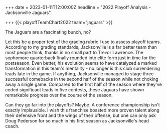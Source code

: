 +++
date = 2023-01-11T12:00:00Z
headline = "2022 Playoff Analysis - Jacksonville Jaguars"

+++
{{< playoffTeamChart2022 team="jaguars" >}}

The Jaguars are a fascinating bunch, no?

Let this be a proper test of the grading rubric I use to assess playoff teams. According to my grading standards, Jacksonville is a far better team than most people think, thanks in no small part to Trevor Lawrence. The sophomore quarterback finally rounded into elite form just in time for the postseason. Even better, his evolution seems to have catalyzed a marked transformation in this team's mentality - no longer is this club surrendering leads late in the game. If anything, Jacksonville managed to stage three successful comebacks in the second half of the season while not choking away a single game. Compared to the first half of the season where they've ceded significant leads in five contests, these Jaguars have shown remarkable progress over the course of the season.

Can they go far into the playoffs? Maybe. A conference championship isn't exactly implausible. I wish this franchise boasted more proven talent along their defensive front and the wings of their offense, but one can only ask Doug Pederson for so much in his first season as Jacksonville's head coach.